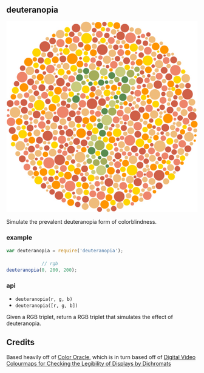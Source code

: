 ## deuteranopia

![](plate.jpg)

Simulate the prevalent deuteranopia form of colorblindness.

### example

```js
var deuteranopia = require('deuteranopia');

             // rgb
deuteranopia(0, 200, 200);
```

### api

* `deuteranopia(r, g, b)`
* `deuteranopia([r, g, b])`

Given a RGB triplet, return a RGB triplet that simulates the effect of
deuteranopia.

## Credits

Based heavily off of [Color Oracle](http://colororacle.org/), which is in
turn based off of [Digital Video Colourmaps for
Checking the Legibility of
Displays by Dichromats](http://vision.psychol.cam.ac.uk/jdmollon/papers/colourmaps.pdf)
